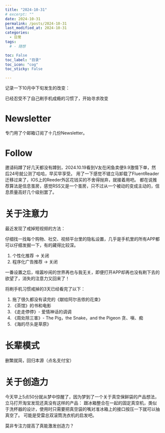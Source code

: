 ```yaml
---
title: "2024-10-31"
# excerpt: ""
date: 2024-10-31
permalink: /posts/2024-10-31
last_modified_at: 2024-10-31
categories:
  - 日常
tags:
  # - 随想

toc: False
toc_label: "目录"
toc_icon: "cog"
toc_sticky: False

---
```

记录一下10月中下旬发生的改变：

已经忍受不了自己刷手机成瘾的习惯了，开始寻求改变

# Newsletter
专门用了个邮箱订阅了十几份Newsletter。

# Follow
邀请码蹲了好几天都没有蹲到，2024.10.19看到V友在闲鱼卖便9.9激情下单，然后24号就公测了哈哈，早买早享受。
用了一下感觉不错立马卸载了FluentReader迁移过来了，IOS上的Reeder外区花钱买的不舍得抛弃，就接着用吧。
都在说推荐算法是信息茧房，感觉RSS又是一个茧房，只不过从一个被动的变成主动的，信息质量高好几个级别罢了。

# 关于注意力
最近发现了戒掉短视频的方法：

仔细找一找每个购物、社交、视频平台里的隐私设置，几乎是手机里的所有APP都可以仔细发掘一下，有的藏得比较深。

1. 个性化推荐 -> 关闭
2. 程序化广告推荐 -> 关闭

一番设置之后，喧嚣吵闹的世界再也与我无关，即便打开APP却再也没有刷下去的欲望了，消失的注意力又回来了！

将刷手机习惯戒掉的3天已经看完了以下：
1. 拖了很久都没有读完的《献给阿尔吉侬的花束》
2. 《茶馆》的书和电影
3. 《走走停停》- 爱情神话的调调
4. 《周处除三害》- The Pig，the Snake，and the Pigeon 贪、嗔、痴
5. 《海的尽头是草原》

# 长辈模式
删繁就简，回归本源（点名支付宝）

# 关于创造力
今天早上5点50分就从梦中惊醒了，因为梦到了一个关于真空保鲜袋的产品想法，立马打开淘宝发现还真没有这样的产品：
跟冰箱整合在一起的固定真空机，类似于洗杯器的设计，使用时只需要把真空袋的嘴对准冰箱上的接口按压一下就可以抽真空了。
可能是受雷总双滚筒洗衣机的启发吧。

莫非专注力提高了真能激发创造力？